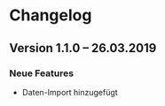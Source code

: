 Changelog
=========

Version 1.1.0 – 26.03.2019
--------------------------

### Neue Features

* Daten-Import hinzugefügt
